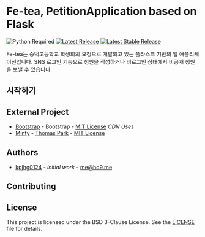 # Fe-tea, PetitionApplication based on Flask

![Python Required](https://img.shields.io/badge/python-3.5%20or%20higher-blue.svg?longCache=true&style=flat-square)
[![Latest Release](https://img.shields.io/badge/latest%20release-0.1.1--alpha--180923--de634fc--remake-yellow.svg?longCache=true&style=flat-square)](https://github.com/kpjhg0124/PetitionApplication-py/releases/tag/0.1.1-alpha-180923-de634fc-remake)
[![Latest Stable Release](https://img.shields.io/badge/latest%20stable-none-red.svg?longCache=true&style=flat-square)](https://github.com/kpjhg0124/PetitionApplication-py/releases)

Fe-tea는 숭덕고등학교 학생회의 요청으로 개발되고 있는 플라스크 기반의 웹 애플리케이션입니다. SNS 로그인 기능으로 청원을 작성하거나 비로그인 상태에서 비공개 청원을 보낼 수 있습니다.

## 시작하기

## External Project
* [Bootstrap](https://getbootstrap.com/) - Bootstrap - [MIT License](https://opensource.org/licenses/MIT) _CDN Uses_
* [Minty](https://bootswatch.com/minty/) - [Thomas Park](https://thomaspark.co/) - [MIT License](https://opensource.org/licenses/MIT)

## Authors
* [kpjhg0124](https://github.com/kpjhg0124) - _initial work_ - [me@ho9.me](mailto:me@ho9.me)

## Contributing

## License
This project is licensed under the BSD 3-Clause License. See the [LICENSE](/LICENSE) file for details.
